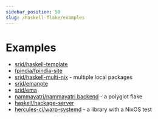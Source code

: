 ```yaml
---
sidebar_position: 50
slug: /haskell-flake/examples
---
```


# Examples

- [srid/haskell-template](https://github.com/srid/haskell-template/blob/master/flake.nix)
- [fpindia/fpindia-site](https://github.com/fpindia/fpindia-site/blob/master/flake.nix)
- [srid/haskell-multi-nix](https://github.com/srid/haskell-multi-nix/blob/master/flake.nix) - multiple local packages
- [srid/emanote](https://github.com/srid/emanote/blob/master/flake.nix)
- [srid/ema](https://github.com/srid/ema/blob/master/flake.nix)
- [nammayatri/nammayatri backend](https://github.com/nammayatri/nammayatri/blob/main/Backend/default.nix) - a polyglot flake
- [haskell/hackage-server](https://github.com/haskell/hackage-server/blob/master/flake.nix)
- [hercules-ci/warp-systemd](https://github.com/hercules-ci/warp-systemd/blob/master/flake.nix) - a library with a NixOS test
